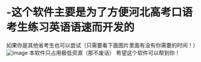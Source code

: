 # -这个软件主要是为了方便河北高考口语考生练习英语语速而开发的
如果你是其他省考生也可以尝试（只需要看下面图片里面有没有你需要的时间！）
![image](https://github.com/user-attachments/assets/bf1af341-9310-4cd4-bdac-3001cf2f3280)
本软件只占用极低资源（那不废话）
希望这个软件可以帮到你！
